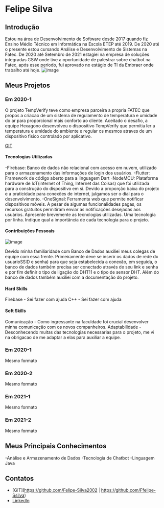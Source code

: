 # Felipe Silva

## Introdução

Estou na área de Desenvolvimento de Software desde 2017 quando fiz Ensino Médio Técnico em Informática na Escola ETEP até 2019. De 2020 até o presente estou cursando Análise e Desenvolvimento de Sistemas na Fatec. De 2020 até Setembro de 2021 estagiei na empresa de soluções integradas GSW onde tive a oportunidade de palestrar sobre chatbot na Fatec, após esse periodo, fui aprovado no estágio de TI da Embraer onde trabalho até hoje.
![image](https://user-images.githubusercontent.com/65372142/159736953-152cb85c-3519-4bbe-8edd-f88067084215.png)


## Meus Projetos

### Em 2020-1
O projeto TempVerify teve como empresa parceira a propria FATEC que propos a criacao de um sistema de regulamento de temperatura e umidade do ar para proporcional mais conforto ao cliente. Aceitado o desafio, a equipe Hexagono desenvolveu o dispositivo TempVerify que permitia ler a temperatura e umidade do ambiente e regular os mesmos atraves de um dispositivo fisico controlado por aplicativo.

[GIT](https://github.com/cacauisadog/hexagono-fatec) 


#### Tecnologias Utilizadas
-Firebase: Banco de dados não relacional com acesso em nuvem, utilizado para o armazenamento das informações de login dos usuários.
-Flutter: Framework de código aberto para a linguagem Dart
-NodeMCU: Plataforma hardware de IoT(internet of Thing, Internet das Coisas) que foi utilizada para a construção do dispositivo em si. Devido a proporção baixa do projeto e a praticidade para conexões de internet, julgamos ser o dial para o desenvolvimento.
-OneSignal: Ferramenta web que permite notificar dispositivos móveis. A pesar de algumas funcionalidades pagas, os recursos gratuitos permitiram enviar as notificações desejadas aos usuários.
Apresente brevemente as tecnologias utilizadas. Uma tecnologia por linha. Indique qual a importância de cada tecnologia para o projeto.

#### Contribuições Pessoais
![image](https://user-images.githubusercontent.com/65372142/160295513-6258abab-1582-4c4b-9452-5c780b8ce8ca.png)

Devido minha familiaridade com Banco de Dados auxiliei meus colegas de equipe com essa frente. Primeiramente deve se inserir os dados de rede do usuarioSSID e senha) para que seja estabelecida a conexão, em seguida, o banco de dados também precisa ser conectado através de seu link e senha e por fim definir o tipo de ligação do DHT11 e o tipo de sensor DHT. Além do banco de dados também auxiliei com a documentação do projeto.

#### Hard Skills
Firebase - Sei fazer com ajuda
C++ - Sei fazer com ajuda

#### Soft Skills
Comunicação - Como ingressante na faculdade foi crucial desenvolver minha comunicação com os novos companheiros.
Adaptabilidade - Desconhecendo muitas das tecnologias necessarias para o projeto, me vi na obrigacao de me adaptar a elas para auxiliar a equipe.

### Em 2020-1
Mesmo formato

### Em 2020-2
Mesmo formato

### Em 2021-1
Mesmo formato

### Em 2021-2
Mesmo formato

## Meus Principais Conhecimentos
-Análise e Armazenamento de Dados
-Tecnologia de Chatbot
-Linguagem Java

## Contatos
* [GIT](https://github.com/Felipe-Silva2002 | https://github.com/Ffelipe-Ssilva)
* [LinkedIn](https://www.linkedin.com/in/felipe-silva-13b3b61a0)


